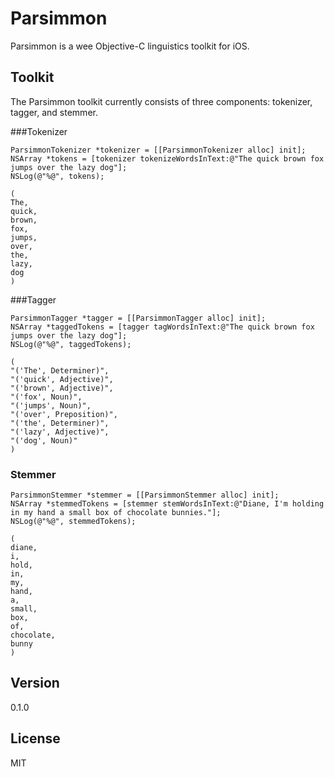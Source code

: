 Parsimmon
=========

Parsimmon is a wee Objective-C linguistics toolkit for iOS.


Toolkit
----

The Parsimmon toolkit currently consists of three components: tokenizer, tagger, and stemmer.


###Tokenizer

<pre><code>ParsimmonTokenizer *tokenizer = [[ParsimmonTokenizer alloc] init];
NSArray *tokens = [tokenizer tokenizeWordsInText:@"The quick brown fox jumps over the lazy dog"];
NSLog(@"%@", tokens);
</code></pre>

<pre><code>(
The,
quick,
brown,
fox,
jumps,
over,
the,
lazy,
dog
)
</code></pre>


###Tagger

<pre><code>ParsimmonTagger *tagger = [[ParsimmonTagger alloc] init];
NSArray *taggedTokens = [tagger tagWordsInText:@"The quick brown fox jumps over the lazy dog"];
NSLog(@"%@", taggedTokens);
</code></pre>

<pre><code>(
"('The', Determiner)",
"('quick', Adjective)",
"('brown', Adjective)",
"('fox', Noun)",
"('jumps', Noun)",
"('over', Preposition)",
"('the', Determiner)",
"('lazy', Adjective)",
"('dog', Noun)"
)
</code></pre>


### Stemmer
<pre><code>ParsimmonStemmer *stemmer = [[ParsimmonStemmer alloc] init];
NSArray *stemmedTokens = [stemmer stemWordsInText:@"Diane, I'm holding in my hand a small box of chocolate bunnies."];
NSLog(@"%@", stemmedTokens);
</code></pre>

<pre><code>(
diane,
i,
hold,
in,
my,
hand,
a,
small,
box,
of,
chocolate,
bunny
)
</code></pre>


Version
----

0.1.0


License
----

MIT
